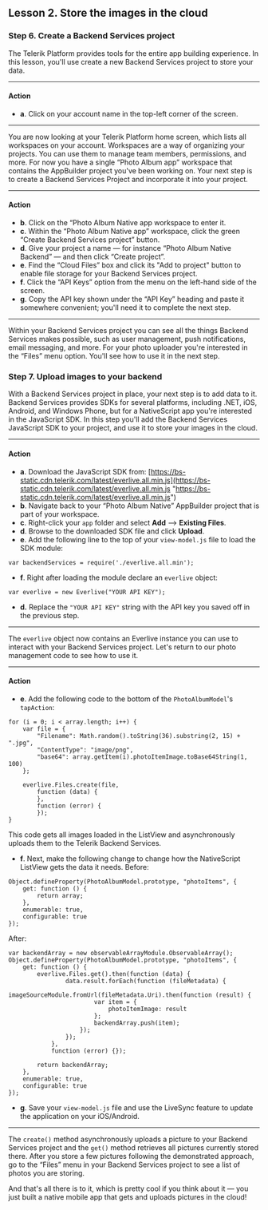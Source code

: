 ## Lesson 2. Store the images in the cloud

### Step 6. Create a Backend Services project

The Telerik Platform provides tools for the entire app building experience. In this lesson, you'll use create a new Backend Services project to store your data.

<hr data-action="start" />

#### Action

* **a**. Click on your account name in the top-left corner of the screen.

<hr data-action="end" />

You are now looking at your Telerik Platform home screen, which lists all workspaces on your account. Workspaces are a way of organizing your projects. You can use them to manage team members, permissions, and more. For now you have a single “Photo Album app” workspace that contains the AppBuilder project you've been working on. Your next step is to create a Backend Services Project and incorporate it into your project.

<hr data-action="start" />

#### Action

* **b**. Click on the “Photo Album Native app workspace to enter it.
* **c**. Within the “Photo Album Native app” workspace, click the green “Create Backend Services project” button.
* **d**. Give your project a name — for instance “Photo Album Native Backend” — and then click “Create project”.
* **e**. Find the “Cloud Files” box and click its "Add to project" button to enable file storage for your Backend Services project.
* **f**. Click the “API Keys” option from the menu on the left-hand side of the screen.
* **g**. Copy the API key shown under the “API Key” heading and paste it somewhere convenient; you'll need it to complete the next step.

<hr data-action="end" />

Within your Backend Services project you can see all the things Backend Services makes possible, such as user management, push notifications, email messaging, and more. For your photo uploader you're interested in the “Files” menu option. You'll see how to use it in the next step.

### Step 7. Upload images to your backend

With a Backend Services project in place, your next step is to add data to it. Backend Services provides SDKs for several platforms, including .NET, iOS, Android, and Windows Phone, but for a NativeScript app you're interested in the JavaScript SDK. In this step you'll add the Backend Services JavaScript SDK to your project, and use it to store your images in the cloud.

<hr data-action="start" />

#### Action

* **a**. Download the JavaScript SDK from: [https://bs-static.cdn.telerik.com/latest/everlive.all.min.js](https://bs-static.cdn.telerik.com/latest/everlive.all.min.js "https://bs-static.cdn.telerik.com/latest/everlive.all.min.js")
* **b**. Navigate back to your “Photo Album Native” AppBuilder project that is part of your workspace. 
* **c**. Right-click your `app` folder and select **Add** --> **Existing Files**. 
* **d**. Browse to the downloaded SDK file and click **Upload**.
* **e**. Add the following line to the top of your `view-model.js` file to load the SDK module:
```
var backendServices = require('./everlive.all.min');
```
* **f**. Right after loading the module declare an `everlive` object:
```
var everlive = new Everlive("YOUR API KEY");
```
* **d.** Replace the `"YOUR API KEY"` string with the API key you saved off in the previous step.

<hr data-action="end" />

The `everlive` object now contains an Everlive instance you can use to interact with your Backend Services project. Let's return to our photo management code to see how to use it.

<hr data-action="start" />

#### Action

* **e**. Add the following code to the bottom of the `PhotoAlbumModel`'s `tapAction`:
```
for (i = 0; i < array.length; i++) {
    var file = {
        "Filename": Math.random().toString(36).substring(2, 15) + ".jpg",
        "ContentType": "image/png",
        "base64": array.getItem(i).photoItemImage.toBase64String(1, 100)
    };

    everlive.Files.create(file,
        function (data) {
        },
        function (error) {
        });
}
```
This code gets all images loaded in the ListView and asynchronously uploads them to the Telerik Backend Services.
* **f**. Next, make the following change to change how the NativeScript ListView gets the data it needs.
Before:
```
Object.defineProperty(PhotoAlbumModel.prototype, "photoItems", {
    get: function () {
        return array;
    },
    enumerable: true,
    configurable: true
});
```
After:
```
var backendArray = new observableArrayModule.ObservableArray();
Object.defineProperty(PhotoAlbumModel.prototype, "photoItems", {
    get: function () {
        everlive.Files.get().then(function (data) {
                data.result.forEach(function (fileMetadata) {
                    imageSourceModule.fromUrl(fileMetadata.Uri).then(function (result) {
                        var item = {
                            photoItemImage: result
                        };
                        backendArray.push(item);
                    });
                });
            },
            function (error) {});

        return backendArray;
    },
    enumerable: true,
    configurable: true
});
```
* **g**. Save your `view-model.js` file and use the LiveSync feature to update the application on your iOS/Android.

<hr data-action="end" />

The `create()` method asynchronously uploads a picture to your Backend Services project and the `get()` method retrieves all pictures currently stored there. After you store a few pictures following the demonstrated approach, go to the “Files” menu in your Backend Services project to see a list of photos you are storing.

And that's all there is to it, which is pretty cool if you think about it — you just built a native mobile app that gets and uploads pictures in the cloud!

